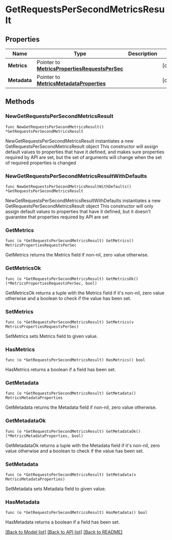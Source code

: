 # GetRequestsPerSecondMetricsResult

## Properties

Name | Type | Description | Notes
------------ | ------------- | ------------- | -------------
**Metrics** | Pointer to [**MetricsPropertiesRequestsPerSec**](MetricsPropertiesRequestsPerSec.md) |  | [optional] 
**Metadata** | Pointer to [**MetricsMetadataProperties**](MetricsMetadataProperties.md) |  | [optional] 

## Methods

### NewGetRequestsPerSecondMetricsResult

`func NewGetRequestsPerSecondMetricsResult() *GetRequestsPerSecondMetricsResult`

NewGetRequestsPerSecondMetricsResult instantiates a new GetRequestsPerSecondMetricsResult object
This constructor will assign default values to properties that have it defined,
and makes sure properties required by API are set, but the set of arguments
will change when the set of required properties is changed

### NewGetRequestsPerSecondMetricsResultWithDefaults

`func NewGetRequestsPerSecondMetricsResultWithDefaults() *GetRequestsPerSecondMetricsResult`

NewGetRequestsPerSecondMetricsResultWithDefaults instantiates a new GetRequestsPerSecondMetricsResult object
This constructor will only assign default values to properties that have it defined,
but it doesn't guarantee that properties required by API are set

### GetMetrics

`func (o *GetRequestsPerSecondMetricsResult) GetMetrics() MetricsPropertiesRequestsPerSec`

GetMetrics returns the Metrics field if non-nil, zero value otherwise.

### GetMetricsOk

`func (o *GetRequestsPerSecondMetricsResult) GetMetricsOk() (*MetricsPropertiesRequestsPerSec, bool)`

GetMetricsOk returns a tuple with the Metrics field if it's non-nil, zero value otherwise
and a boolean to check if the value has been set.

### SetMetrics

`func (o *GetRequestsPerSecondMetricsResult) SetMetrics(v MetricsPropertiesRequestsPerSec)`

SetMetrics sets Metrics field to given value.

### HasMetrics

`func (o *GetRequestsPerSecondMetricsResult) HasMetrics() bool`

HasMetrics returns a boolean if a field has been set.

### GetMetadata

`func (o *GetRequestsPerSecondMetricsResult) GetMetadata() MetricsMetadataProperties`

GetMetadata returns the Metadata field if non-nil, zero value otherwise.

### GetMetadataOk

`func (o *GetRequestsPerSecondMetricsResult) GetMetadataOk() (*MetricsMetadataProperties, bool)`

GetMetadataOk returns a tuple with the Metadata field if it's non-nil, zero value otherwise
and a boolean to check if the value has been set.

### SetMetadata

`func (o *GetRequestsPerSecondMetricsResult) SetMetadata(v MetricsMetadataProperties)`

SetMetadata sets Metadata field to given value.

### HasMetadata

`func (o *GetRequestsPerSecondMetricsResult) HasMetadata() bool`

HasMetadata returns a boolean if a field has been set.


[[Back to Model list]](../README.md#documentation-for-models) [[Back to API list]](../README.md#documentation-for-api-endpoints) [[Back to README]](../README.md)


